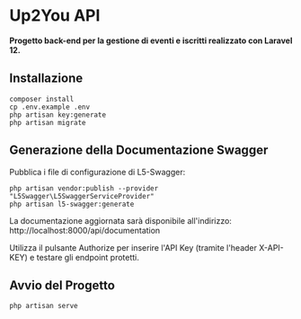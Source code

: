 # Up2You API

**Progetto back-end per la gestione di eventi e iscritti realizzato con Laravel 12.**

## Installazione

```
composer install
cp .env.example .env
php artisan key:generate
php artisan migrate
```

## Generazione della Documentazione Swagger
    
Pubblica i file di configurazione di L5-Swagger:

```
php artisan vendor:publish --provider "L5Swagger\L5SwaggerServiceProvider"
php artisan l5-swagger:generate
```

La documentazione aggiornata sarà disponibile all'indirizzo:
http://localhost:8000/api/documentation

Utilizza il pulsante Authorize per inserire l'API Key (tramite l'header X-API-KEY) e testare gli endpoint protetti.

## Avvio del Progetto

```
php artisan serve
```
